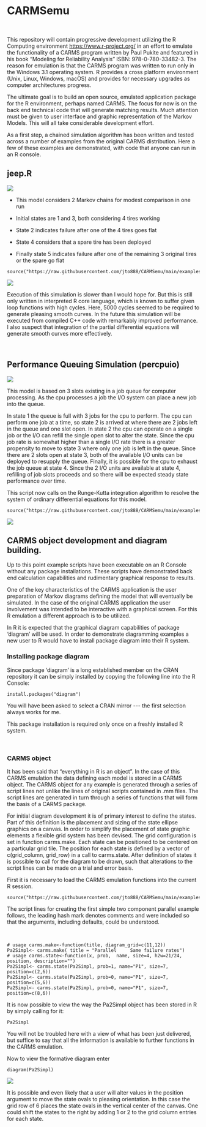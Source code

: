 CARMSemu
========

 

This repository will contain progressive development utilizing the R Computing
environment https://www.r-project.org/ in an effort to emulate the functionality
of a CARMS program written by Paul Pukite and featured in his book “Modeling for
Reliability Analysis” ISBN: 978-0-780-33482-3. The reason for emulation is that
the CARMS program was written to run only in the Windows 3.1 operating system. R
provides a cross platform environment (Unix, Linux, Windows, macOS) and provides
for necessary upgrades as computer architectures progress.

The ultimate goal is to build an open source, emulated application package for
the R environment, perhaps named CARMS. The focus for now is on the back end
technical code that will generate matching results. Much attention must be given
to user interface and graphic representation of the Markov Models. This will all
take considerable development effort.

As a first step, a chained simulation algorithm has been written and tested
across a number of examples from the original CARMS distribution. Here a few of
these examples are demonstrated, with code that anyone can run in an R console.

jeep.R
------

![](images/jeep_diagram.jpg)

-   This model considers 2 Markov chains for modest comparison in one run

-   Initial states are 1 and 3, both considering 4 tires working

-   State 2 indicates failure after one of the 4 tires goes flat

-   State 4 considers that a spare tire has been deployed

-   Finally state 5 indicates failure after one of the remaining 3 original
    tires or the spare go flat

~~~~~~~~~~~~~~~~~~~~~~~~~~~~~~~~~~~~~~~~~~~~~~~~~~~~~~~~~~~~~~~~~~~~~~~~~~~~~~~~
source("https://raw.githubusercontent.com/jto888/CARMSemu/main/examples/jeep.R")
~~~~~~~~~~~~~~~~~~~~~~~~~~~~~~~~~~~~~~~~~~~~~~~~~~~~~~~~~~~~~~~~~~~~~~~~~~~~~~~~

![](images/jeep.jpeg)

Execution of this simulation is slower than I would hope for. But this is still
only written in interpreted R core language, which is known to suffer given loop
functions with high cycles. Here, 5000 cycles seemed to be required to generate
pleasing smooth curves. In the future this simulation will be executed from
compiled C++ code with remarkably improved performance. I also suspect that
integration of the partial differential equations will generate smooth curves
more effectively.

 

Performance Queuing Simulation (percpuio)
-----------------------------------------

![](images/percpuio_diagram.jpg)

This model is based on 3 slots existing in a job queue for computer processing.
As the cpu processes a job the I/O system can place a new job into the queue.

In state 1 the queue is full with 3 jobs for the cpu to perform. The cpu can
perform one job at a time, so state 2 is arrived at where there are 2 jobs left
in the queue and one slot open. In state 2 the cpu can operate on a single job
or the I/O can refill the single open slot to alter the state. Since the cpu job
rate is somewhat higher than a single I/O rate there is a greater propensity to
move to state 3 where only one job is left in the queue. Since there are 2 slots
open at state 3, both of the available I/O units can be deployed to resupply the
queue. Finally, it is possible for the cpu to exhaust the job queue at state 4.
Since the 2 I/O units are available at state 4, refilling of job slots proceeds
and so there will be expected steady state performance over time.

This script now calls on the Runge-Kutta integration algorithm to resolve the
system of ordinary differential equations for this model.

~~~~~~~~~~~~~~~~~~~~~~~~~~~~~~~~~~~~~~~~~~~~~~~~~~~~~~~~~~~~~~~~~~~~~~~~~~~~~~~~
source("https://raw.githubusercontent.com/jto888/CARMSemu/main/examples/percpuio.R")
~~~~~~~~~~~~~~~~~~~~~~~~~~~~~~~~~~~~~~~~~~~~~~~~~~~~~~~~~~~~~~~~~~~~~~~~~~~~~~~~

![](images/percpuio.jpg)

CARMS object development and diagram building.
----------------------------------------------

Up to this point example scripts have been executable on an R Console without
any package installations. These scripts have demonstrated back end calculation
capabilities and rudimentary graphical response to results.

One of the key characteristics of the CARMS application is the user preparation
of Markov diagrams defining the model that will eventually be simulated. In the
case of the original CARMS application the user involvement was intended to be
interactive with a graphical screen. For this R emulation a different approach
is to be utilized.

In R it is expected that the graphical diagram capabilities of package ‘diagram’
will be used. In order to demonstrate diagramming examples a new user to R would
have to install package diagram into their R system.

### Installing package diagram

Since package ‘diagram’ is a long established member on the CRAN repository it
can be simply installed by copying the following line into the R Console:

~~~~~~~~~~~~~~~~~~~~~~~~~~~~~~~~~~~~~~~~~~~~~~~~~~~~~~~~~~~~~~~~~~~~~~~~~~~~~~~~
install.packages("diagram")
~~~~~~~~~~~~~~~~~~~~~~~~~~~~~~~~~~~~~~~~~~~~~~~~~~~~~~~~~~~~~~~~~~~~~~~~~~~~~~~~

You will have been asked to select a CRAN mirror --- the first selection always
works for me.

This package installation is required only once on a freshly installed R system.

 

### CARMS object

It has been said that “everything in R is an object”. In the case of this CARMS
emulation the data defining each model is stored in a CARMS object. The CARMS
object for any example is generated through a series of script lines not unlike
the lines of original scripts contained in .mm files. The script lines are
generated in turn through a series of functions that will form the basis of a
CARMS package.

For initial diagram development it is of primary interest to define the states.
Part of this definition is the placement and sizing of the state ellipse
graphics on a canvas. In order to simplify the placement of state graphic
elements a flexible grid system has been devised. The grid configuration is set
in function carms.make. Each state can be positioned to be centered on a
particular grid tile. The position for each state is defined by a vector of
c(grid_column, grid_row) in a call to carms.state. After definition of states it
is possible to call for the diagram to be drawn, such that alterations to the
script lines can be made on a trial and error basis.

First it is necessary to load the CARMS emulation functions into the current R
session.

~~~~~~~~~~~~~~~~~~~~~~~~~~~~~~~~~~~~~~~~~~~~~~~~~~~~~~~~~~~~~~~~~~~~~~~~~~~~~~~~
source("https://raw.githubusercontent.com/jto888/CARMSemu/main/examples/LoadCARMSemulationFunctions.R")
~~~~~~~~~~~~~~~~~~~~~~~~~~~~~~~~~~~~~~~~~~~~~~~~~~~~~~~~~~~~~~~~~~~~~~~~~~~~~~~~

The script lines for creating the first simple two component parallel example
follows, the leading hash mark denotes comments and were included so that the
arguments, including defaults, could be understood.

 

~~~~~~~~~~~~~~~~~~~~~~~~~~~~~~~~~~~~~~~~~~~~~~~~~~~~~~~~~~~~~~~~~~~~~~~~~~~~~~~~
# usage carms.make<-function(title, diagram_grid=c(11,12))
Pa2Simpl<- carms.make( title = "Parallel     Same failure rates")
# usage carms.state<-function(x, prob,  name, size=4, h2w=21/24, position, description="")
Pa2Simpl<- carms.state(Pa2Simpl, prob=1, name="P1", size=7, position=c(2,6))
Pa2Simpl<- carms.state(Pa2Simpl, prob=0, name="P1", size=7, position=c(5,6))
Pa2Simpl<- carms.state(Pa2Simpl, prob=0, name="P1", size=7, position=c(8,6))
~~~~~~~~~~~~~~~~~~~~~~~~~~~~~~~~~~~~~~~~~~~~~~~~~~~~~~~~~~~~~~~~~~~~~~~~~~~~~~~~

It is now possible to view the way the Pa2Simpl object has been stored in R by
simply calling for it:

~~~~~~~~~~~~~~~~~~~~~~~~~~~~~~~~~~~~~~~~~~~~~~~~~~~~~~~~~~~~~~~~~~~~~~~~~~~~~~~~
Pa2Simpl
~~~~~~~~~~~~~~~~~~~~~~~~~~~~~~~~~~~~~~~~~~~~~~~~~~~~~~~~~~~~~~~~~~~~~~~~~~~~~~~~

You will not be troubled here with a view of what has been just delivered, but
suffice to say that all the information is available to further functions in the
CARMS emulation.

Now to view the formative diagram enter

~~~~~~~~~~~~~~~~~~~~~~~~~~~~~~~~~~~~~~~~~~~~~~~~~~~~~~~~~~~~~~~~~~~~~~~~~~~~~~~~
diagram(Pa2Simpl)
~~~~~~~~~~~~~~~~~~~~~~~~~~~~~~~~~~~~~~~~~~~~~~~~~~~~~~~~~~~~~~~~~~~~~~~~~~~~~~~~

![](images/Pa2Simpl_diagram1.jpeg)

It is possible and even likely that a user will alter values in the position
argument to move the state ovals to pleasing orientation. In this case the grid
row of 6 places the state ovals in the vertical center of the canvas. One could
shift the states to the right by adding 1 or 2 to the grid column entries for
each state.

 

 
